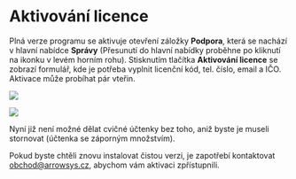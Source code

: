 
# Aktivování licence

Plná verze programu se aktivuje otevření záložky **Podpora**, která se nachází v hlavní nabídce **Správy** (Přesunutí do hlavní nabídky proběhne po kliknutí na ikonku v levém horním rohu). Stisknutím tlačítka **Aktivování licence** se zobrazí formulář, kde je potřeba vyplnit licenční kód, tel. číslo, email a IČO. Aktivace může probíhat pár vteřin.

![](license1.png)

![](license2.png)

Nyní již není možné dělat cvičné účtenky bez toho, aniž byste je museli stornovat (účtenka se záporným množstvím).

Pokud byste chtěli znovu instalovat čistou verzi, je zapotřebí kontaktovat obchod@arrowsys.cz, abychom vám aktivaci zpřístupnili.
